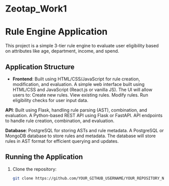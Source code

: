 # Zeotap_Work1

# Rule Engine Application

This project is a simple 3-tier rule engine to evaluate user eligibility based on attributes like age, department, income, and spend.

## Application Structure
- **Frontend**: Built using HTML/CSS/JavaScript for rule creation, modification, and evaluation.
A simple web interface built using HTML/CSS and JavaScript (React.js or vanilla JS).
The UI will allow users to:
Create new rules.
View existing rules.
Modify rules.
Run eligibility checks for user input data.

**API**: Built using Flask, handling rule parsing (AST), combination, and evaluation.
A Python-based REST API using Flask or FastAPI.
API endpoints to handle rule creation, combination, and evaluation.

**Database**: PostgreSQL for storing ASTs and rule metadata.
A PostgreSQL or MongoDB database to store rules and metadata.
The database will store rules in AST format for efficient querying and updates.

## Running the Application

1. Clone the repository:
   ```bash
   git clone https://github.com/YOUR_GITHUB_USERNAME/YOUR_REPOSITORY_NAME.git

   
